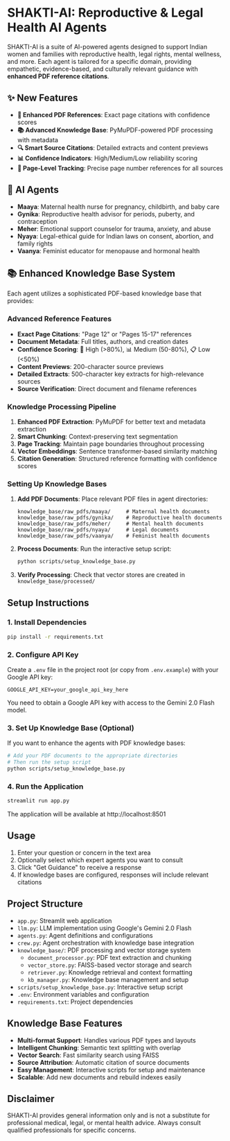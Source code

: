 # SHAKTI-AI: Reproductive & Legal Health AI Agents

SHAKTI-AI is a suite of AI-powered agents designed to support Indian women and families with reproductive health, legal rights, mental wellness, and more. Each agent is tailored for a specific domain, providing empathetic, evidence-based, and culturally relevant guidance with **enhanced PDF reference citations**.

## ✨ New Features
- **🎯 Enhanced PDF References**: Exact page citations with confidence scores
- **📚 Advanced Knowledge Base**: PyMuPDF-powered PDF processing with metadata
- **🔍 Smart Source Citations**: Detailed extracts and content previews
- **📊 Confidence Indicators**: High/Medium/Low reliability scoring
- **📄 Page-Level Tracking**: Precise page number references for all sources

## 🤖 AI Agents
- **Maaya**: Maternal health nurse for pregnancy, childbirth, and baby care
- **Gynika**: Reproductive health advisor for periods, puberty, and contraception
- **Meher**: Emotional support counselor for trauma, anxiety, and abuse
- **Nyaya**: Legal-ethical guide for Indian laws on consent, abortion, and family rights
- **Vaanya**: Feminist educator for menopause and hormonal health

## 📚 Enhanced Knowledge Base System

Each agent utilizes a sophisticated PDF-based knowledge base that provides:

### Advanced Reference Features
- **Exact Page Citations**: "Page 12" or "Pages 15-17" references
- **Document Metadata**: Full titles, authors, and creation dates
- **Confidence Scoring**: 🎯 High (>80%), 📊 Medium (50-80%), 📋 Low (<50%)
- **Content Previews**: 200-character source previews
- **Detailed Extracts**: 500-character key extracts for high-relevance sources
- **Source Verification**: Direct document and filename references

### Knowledge Processing Pipeline
1. **Enhanced PDF Extraction**: PyMuPDF for better text and metadata extraction
2. **Smart Chunking**: Context-preserving text segmentation
3. **Page Tracking**: Maintain page boundaries throughout processing
4. **Vector Embeddings**: Sentence transformer-based similarity matching
5. **Citation Generation**: Structured reference formatting with confidence scores

### Setting Up Knowledge Bases

1. **Add PDF Documents**: Place relevant PDF files in agent directories:
   ```
   knowledge_base/raw_pdfs/maaya/     # Maternal health documents
   knowledge_base/raw_pdfs/gynika/    # Reproductive health documents  
   knowledge_base/raw_pdfs/meher/     # Mental health documents
   knowledge_base/raw_pdfs/nyaya/     # Legal documents
   knowledge_base/raw_pdfs/vaanya/    # Feminist health documents
   ```

2. **Process Documents**: Run the interactive setup script:
   ```bash
   python scripts/setup_knowledge_base.py
   ```

3. **Verify Processing**: Check that vector stores are created in `knowledge_base/processed/`

## Setup Instructions

### 1. Install Dependencies

```bash
pip install -r requirements.txt
```

### 2. Configure API Key

Create a `.env` file in the project root (or copy from `.env.example`) with your Google API key:

```
GOOGLE_API_KEY=your_google_api_key_here
```

You need to obtain a Google API key with access to the Gemini 2.0 Flash model.

### 3. Set Up Knowledge Base (Optional)

If you want to enhance the agents with PDF knowledge bases:

```bash
# Add your PDF documents to the appropriate directories
# Then run the setup script
python scripts/setup_knowledge_base.py
```

### 4. Run the Application

```bash
streamlit run app.py
```

The application will be available at http://localhost:8501

## Usage

1. Enter your question or concern in the text area
2. Optionally select which expert agents you want to consult
3. Click "Get Guidance" to receive a response
4. If knowledge bases are configured, responses will include relevant citations

## Project Structure

- `app.py`: Streamlit web application
- `llm.py`: LLM implementation using Google's Gemini 2.0 Flash
- `agents.py`: Agent definitions and configurations
- `crew.py`: Agent orchestration with knowledge base integration
- `knowledge_base/`: PDF processing and vector storage system
  - `document_processor.py`: PDF text extraction and chunking
  - `vector_store.py`: FAISS-based vector storage and search
  - `retriever.py`: Knowledge retrieval and context formatting
  - `kb_manager.py`: Knowledge base management and setup
- `scripts/setup_knowledge_base.py`: Interactive setup script
- `.env`: Environment variables and configuration
- `requirements.txt`: Project dependencies

## Knowledge Base Features

- **Multi-format Support**: Handles various PDF types and layouts
- **Intelligent Chunking**: Semantic text splitting with overlap
- **Vector Search**: Fast similarity search using FAISS
- **Source Attribution**: Automatic citation of source documents
- **Easy Management**: Interactive scripts for setup and maintenance
- **Scalable**: Add new documents and rebuild indexes easily

## Disclaimer

SHAKTI-AI provides general information only and is not a substitute for professional medical, legal, or mental health advice. Always consult qualified professionals for specific concerns.

